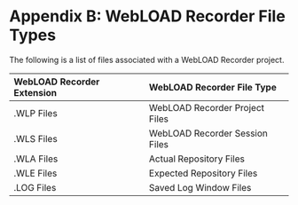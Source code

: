 ﻿# Appendix B: WebLOAD Recorder File Types

The following is a list of files associated with a WebLOAD Recorder project.



|**WebLOAD Recorder Extension**|**WebLOAD Recorder File Type**|
| :- | :- |
|.WLP Files|WebLOAD Recorder Project Files|
|.WLS Files|WebLOAD Recorder Session Files|
|.WLA Files|Actual Repository Files|
|.WLE Files|Expected Repository Files|
|.LOG Files|Saved Log Window Files|





